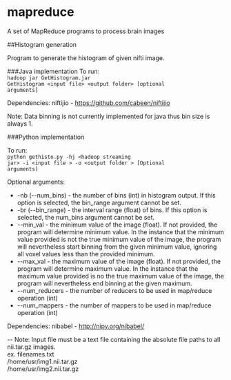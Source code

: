 # mapreduce
A set of MapReduce programs to process brain images



##Histogram generation

Program to generate the histogram of given nifti image. <br/>
 
###Java implementation
To run:<br/>
<code>hadoop jar GetHistogram.jar GetHistogram  &lt;input file&gt;  &lt;output folder&gt; [optional arguments]</code>

Dependencies: niftijio - https://github.com/cabeen/niftijio

Note: Data binning is not currently implemented for java thus bin size is always 1.

###Python implementation

To run:<br/>
<code>python gethisto.py -hj  &lt;hadoop streaming jar&gt; -i &lt;input file &gt; -o &lt;output folder &gt; [Optional arguments]</code>

Optional arguments:
* -nb (--num_bins) - the number of bins (int) in histogram output. If this option is selected, the bin_range argument cannot be set.
* -br (--bin_range) - the interval range (float) of bins. If this option is selected, the num_bins argument cannot be set.
* --min_val - the minimum value of the image (float). If not provided, the program will determine minimum value. In the instance that the minimum value provided is not the true minimum value of the image, the program will nevertheless start binning from the given minimum value, ignoring all voxel values less than the provided minimum.
* --max_val - the maximum value of the image (float). If not provided, the program will determine maximum value. In the instance that the maximum value provided is no the true maximum value of the image, the program will nevertheless end binning at the given maximum.
* --num_reducers - the number of reducers to be used in map/reduce operation (int)
* --num_mappers - the number of mappers to be used in map/reduce operation (int)



Dependencies: nibabel - http://nipy.org/nibabel/

--
Note: Input file must be a text file containing the absolute file paths to all nii.tar.gz images.
<br/> ex. filenames.txt
<br/> /home/usr/img1.nii.tar.gz
<br/> /home/usr/img2.nii.tar.gz

